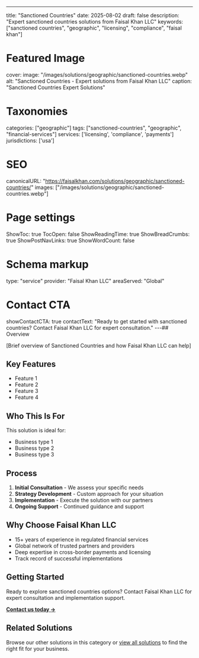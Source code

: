 ---
title: "Sanctioned Countries"
date: 2025-08-02
draft: false
description: "Expert sanctioned countries solutions from Faisal Khan LLC"
keywords: ["sanctioned countries", "geographic", "licensing", "compliance", "faisal khan"]

# Featured Image
cover:
    image: "/images/solutions/geographic/sanctioned-countries.webp"
    alt: "Sanctioned Countries - Expert solutions from Faisal Khan LLC"
    caption: "Sanctioned Countries Expert Solutions"

# Taxonomies
categories: ["geographic"]
tags: ["sanctioned-countries", "geographic", "financial-services"]
services: ['licensing', 'compliance', 'payments']
jurisdictions: ['usa']

# SEO
canonicalURL: "https://faisalkhan.com/solutions/geographic/sanctioned-countries/"
images: ["/images/solutions/geographic/sanctioned-countries.webp"]

# Page settings
ShowToc: true
TocOpen: false
ShowReadingTime: true
ShowBreadCrumbs: true
ShowPostNavLinks: true
ShowWordCount: false

# Schema markup
type: "service"
provider: "Faisal Khan LLC"
areaServed: "Global"

# Contact CTA
showContactCTA: true
contactText: "Ready to get started with sanctioned countries? Contact Faisal Khan LLC for expert consultation."
---## Overview

[Brief overview of Sanctioned Countries and how Faisal Khan LLC can help]

## Key Features

- Feature 1
- Feature 2  
- Feature 3
- Feature 4

## Who This Is For

This solution is ideal for:

- Business type 1
- Business type 2
- Business type 3

## Process

1. **Initial Consultation** - We assess your specific needs
2. **Strategy Development** - Custom approach for your situation  
3. **Implementation** - Execute the solution with our partners
4. **Ongoing Support** - Continued guidance and support

## Why Choose Faisal Khan LLC

- 15+ years of experience in regulated financial services
- Global network of trusted partners and providers
- Deep expertise in cross-border payments and licensing
- Track record of successful implementations

## Getting Started

Ready to explore sanctioned countries options? Contact Faisal Khan LLC for expert consultation and implementation support.

**[Contact us today →](mailto:contact@faisalkhan.com)**

## Related Solutions

Browse our other solutions in this category or [view all solutions](/solutions/) to find the right fit for your business.
